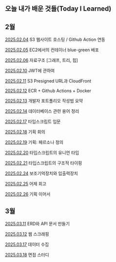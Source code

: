 ## 오늘 내가 배운 것들(Today I Learned)

## 2월

[2025.02.04](https://github.com/webplusangels/dylan-til/blob/main/Feb/2025-02-04.md) S3 웹사이트 호스팅 / Github Action 연동

[2025.02.05](https://github.com/webplusangels/dylan-til/blob/main/Feb/2025-02-05.md) EC2에서의 컨테이너 blue-green 배포

[2025.02.06](https://github.com/webplusangels/dylan-til/blob/main/Feb/2025-02-06.md) 자료구조 [그래프, 트리, 힙]

[2025.02.10](https://github.com/webplusangels/dylan-til/blob/main/Feb/2025-02-10.md) JWT에 관하여

[2025.02.11](https://github.com/webplusangels/dylan-til/blob/main/Feb/2025-02-11.md) S3 Presigned URL과 CloudFront

[2025.02.12](https://github.com/webplusangels/dylan-til/blob/main/Feb/2025-02-12.md) ECR + Github Actions + Docker

[2025.02.13](https://github.com/webplusangels/dylan-til/blob/main/Feb/2025-02-13.md) 개발자 포트폴리오 작성법 요약

[2025.02.14](https://github.com/webplusangels/dylan-til/blob/main/Feb/2025-02-14.md) 데이터베이스 관련 용어 정리

[2025.02.17](https://github.com/webplusangels/dylan-til/blob/main/Feb/2025-02-17.md) 타입스크립트 입문

[2025.02.18](https://github.com/webplusangels/dylan-til/blob/main/Feb/2025-02-18.md) 기획 회의

[2025.02.19](https://github.com/webplusangels/dylan-til/blob/main/Feb/2025-02-19.md) 기획: 페르소나 정의

[2025.02.20](https://github.com/webplusangels/dylan-til/blob/main/Feb/2025-02-20.md) 타입스크립트의 유니언 타입

[2025.02.21](https://github.com/webplusangels/dylan-til/blob/main/Feb/2025-02-21.md) 타입스크립트의 구조적 타이핑

[2025.02.24](https://github.com/webplusangels/dylan-til/blob/main/Feb/2025-02-24.md) 보조기억장치와 입출력장치

[2025.02.25](https://github.com/webplusangels/dylan-til/blob/main/Feb/2025-02-25.md) 어제 회고

[2025.02.26](https://github.com/webplusangels/dylan-til/blob/main/Feb/2025-02-26.md) 기획 이어서

## 3월

[2025.03.11](https://github.com/webplusangels/dylan-til/blob/main/Mar/2025-03-11.md) ERD와 API 문서 만들기

[2025.03.12](https://github.com/webplusangels/dylan-til/blob/main/Mar/2025-03-12.md) 웹 스크래핑

[2025.03.17](https://github.com/webplusangels/dylan-til/blob/main/Mar/2025-03-17.md) 데이터 수집

[2025.03.18](https://github.com/webplusangels/dylan-til/blob/main/Mar/2025-03-18.md) 면접 스터디
